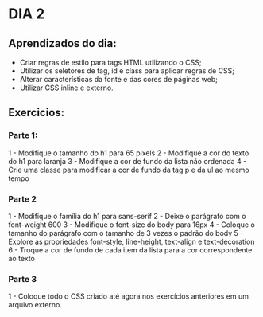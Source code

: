# DIA 2

## Aprendizados do dia:

* Criar regras de estilo para tags HTML utilizando o CSS;
* Utilizar os seletores de tag, id e class para aplicar regras de CSS;
* Alterar características da fonte e das cores de páginas web;
* Utilizar CSS inline e externo.

## Exercicios:

### Parte 1:
1 - Modifique o tamanho do h1 para 65 pixels
2 - Modifique a cor do texto do h1 para laranja
3 - Modifique a cor de fundo da lista não ordenada
4 - Crie uma classe para modificar a cor de fundo da tag p e da ul ao mesmo tempo

### Parte 2
1 - Modifique o família do h1 para sans-serif
2 - Deixe o parágrafo com o font-weight 600
3 - Modifique o font-size do body para 16px
4 - Coloque o tamanho do parágrafo com o tamanho de 3 vezes o padrão do body
5 - Explore as propriedades font-style, line-height, text-align e text-decoration
6 - Troque a cor de fundo de cada item da lista para a cor correspondente ao texto

### Parte 3
1 - Coloque todo o CSS criado até agora nos exercícios anteriores em um arquivo externo.